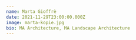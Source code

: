 ```yaml
---
name: Marta Gioffrè
date: 2021-11-29T23:00:00.000Z
image: marta-kopie.jpg
bio: MA Architecture, MA Landscape Architecture
---
```

